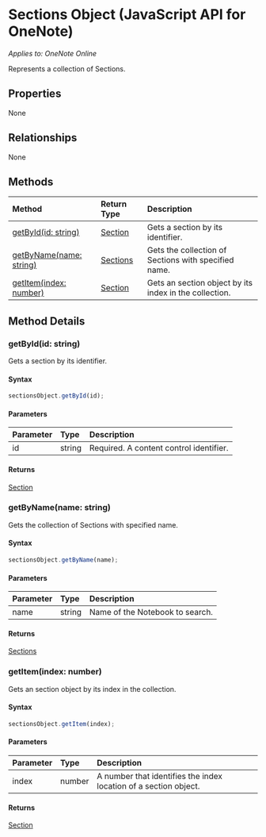 # Sections Object (JavaScript API for OneNote)

_Applies to: OneNote Online_

Represents a collection of Sections.

## Properties

None

## Relationships
None


## Methods

| Method		   | Return Type	|Description|
|:---------------|:--------|:----------|
|[getById(id: string)](#getbyidid-string)|[Section](section.md)|Gets a section by its identifier.|
|[getByName(name: string)](#getbynamename-string)|[Sections](sections.md)|Gets the collection of Sections with specified name.|
|[getItem(index: number)](#getitemindex-number)|[Section](section.md)|Gets an section object by its index in the collection.|

## Method Details


### getById(id: string)
Gets a section by its identifier.

#### Syntax
```js
sectionsObject.getById(id);
```

#### Parameters
| Parameter	   | Type	|Description|
|:---------------|:--------|:----------|
|id|string|Required. A content control identifier.|

#### Returns
[Section](section.md)

### getByName(name: string)
Gets the collection of Sections with specified name.

#### Syntax
```js
sectionsObject.getByName(name);
```

#### Parameters
| Parameter	   | Type	|Description|
|:---------------|:--------|:----------|
|name|string|Name of the Notebook to search.|

#### Returns
[Sections](sections.md)

### getItem(index: number)
Gets an section object by its index in the collection.

#### Syntax
```js
sectionsObject.getItem(index);
```

#### Parameters
| Parameter	   | Type	|Description|
|:---------------|:--------|:----------|
|index|number|A number that identifies the index location of a section object.|

#### Returns
[Section](section.md)
